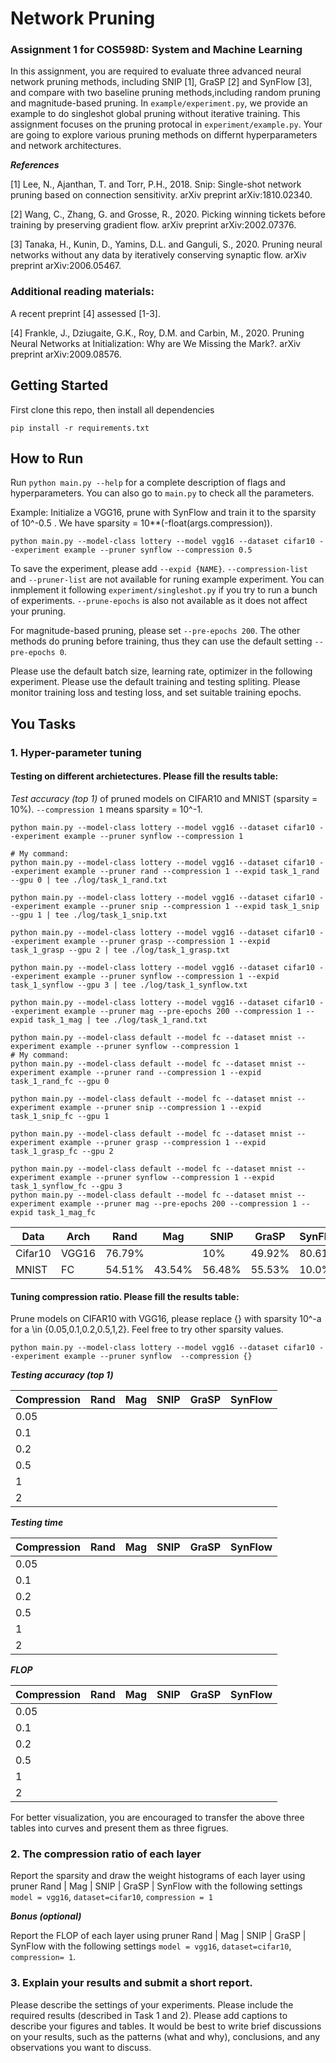 # Network Pruning
### Assignment 1 for COS598D: System and Machine Learning

In this assignment, you are required to evaluate three advanced neural network pruning methods, including SNIP [1], GraSP [2] and SynFlow [3], and compare with two baseline pruning methods,including random pruning and magnitude-based pruning. In `example/experiment.py`, we provide an example to do singleshot global pruning without iterative training. This assignment focuses on the pruning protocal in `experiment/example.py`. Your are going to explore various pruning methods on differnt hyperparameters and network architectures.

***References***

[1] Lee, N., Ajanthan, T. and Torr, P.H., 2018. Snip: Single-shot network pruning based on connection sensitivity. arXiv preprint arXiv:1810.02340.

[2] Wang, C., Zhang, G. and Grosse, R., 2020. Picking winning tickets before training by preserving gradient flow. arXiv preprint arXiv:2002.07376.

[3] Tanaka, H., Kunin, D., Yamins, D.L. and Ganguli, S., 2020. Pruning neural networks without any data by iteratively conserving synaptic flow. arXiv preprint arXiv:2006.05467.

### Additional reading materials:

A recent preprint [4] assessed [1-3].

[4] Frankle, J., Dziugaite, G.K., Roy, D.M. and Carbin, M., 2020. Pruning Neural Networks at Initialization: Why are We Missing the Mark?. arXiv preprint arXiv:2009.08576.

## Getting Started
First clone this repo, then install all dependencies
```
pip install -r requirements.txt
```

## How to Run 
Run `python main.py --help` for a complete description of flags and hyperparameters. You can also go to `main.py` to check all the parameters. 

Example: Initialize a VGG16, prune with SynFlow and train it to the sparsity of 10^-0.5 . We have sparsity = 10**(-float(args.compression)).
```
python main.py --model-class lottery --model vgg16 --dataset cifar10 --experiment example --pruner synflow --compression 0.5
```

To save the experiment, please add `--expid {NAME}`. `--compression-list` and `--pruner-list` are not available for runing example experiment. You can inmplement it following `experiment/singleshot.py` if you try to run a bunch of experiments. `--prune-epochs` is also not available as it does not affect your pruning. 

For magnitude-based pruning, please set `--pre-epochs 200`. The other methods do pruning before training, thus they can use the default setting `--pre-epochs 0`.

Please use the default batch size, learning rate, optimizer in the following experiment. Please use the default training and testing spliting. Please monitor training loss and testing loss, and set suitable training epochs.

## You Tasks

### 1. Hyper-parameter tuning

#### Testing on different archietectures. Please fill the results table:
*Test accuracy (top 1)* of pruned models on CIFAR10 and MNIST (sparsity = 10%). `--compression 1` means sparsity = 10^-1.
```
python main.py --model-class lottery --model vgg16 --dataset cifar10 --experiment example --pruner synflow --compression 1

# My command:
python main.py --model-class lottery --model vgg16 --dataset cifar10 --experiment example --pruner rand --compression 1 --expid task_1_rand --gpu 0 | tee ./log/task_1_rand.txt 

python main.py --model-class lottery --model vgg16 --dataset cifar10 --experiment example --pruner snip --compression 1 --expid task_1_snip --gpu 1 | tee ./log/task_1_snip.txt

python main.py --model-class lottery --model vgg16 --dataset cifar10 --experiment example --pruner grasp --compression 1 --expid task_1_grasp --gpu 2 | tee ./log/task_1_grasp.txt

python main.py --model-class lottery --model vgg16 --dataset cifar10 --experiment example --pruner synflow --compression 1 --expid task_1_synflow --gpu 3 | tee ./log/task_1_synflow.txt

python main.py --model-class lottery --model vgg16 --dataset cifar10 --experiment example --pruner mag --pre-epochs 200 --compression 1 --expid task_1_mag | tee ./log/task_1_rand.txt

```
```
python main.py --model-class default --model fc --dataset mnist --experiment example --pruner synflow --compression 1
# My command:
python main.py --model-class default --model fc --dataset mnist --experiment example --pruner rand --compression 1 --expid task_1_rand_fc --gpu 0

python main.py --model-class default --model fc --dataset mnist --experiment example --pruner snip --compression 1 --expid task_1_snip_fc --gpu 1

python main.py --model-class default --model fc --dataset mnist --experiment example --pruner grasp --compression 1 --expid task_1_grasp_fc --gpu 2

python main.py --model-class default --model fc --dataset mnist --experiment example --pruner synflow --compression 1 --expid task_1_synflow_fc --gpu 3
python main.py --model-class default --model fc --dataset mnist --experiment example --pruner mag --pre-epochs 200 --compression 1 --expid task_1_mag_fc 
```
|   Data  |   Arch |   Rand |  Mag |  SNIP |  GraSP | SynFlow       |   
|----------------|----------------|-------------|-------------|-------------|---------------|----------------|
|Cifar10 | VGG16 |  76.79%  |      |   10%     |   49.92%  |    80.61%     |
|MNIST| FC |  54.51%  |   43.54%   |     56.48%   |  55.53%    |    10.0%     |


#### Tuning compression ratio. Please fill the results table:
Prune models on CIFAR10 with VGG16, please replace {} with sparsity 10^-a for a \in {0.05,0.1,0.2,0.5,1,2}. Feel free to try other sparsity values.

```
python main.py --model-class lottery --model vgg16 --dataset cifar10 --experiment example --pruner synflow  --compression {}
```
***Testing accuracy (top 1)***

|   Compression |   Rand |  Mag |  SNIP |  GraSP | SynFlow       |   
|----------------|-------------|-------------|-------------|---------------|----------------|
| 0.05|    |      |        |     |         |
| 0.1|    |      |        |     |         |
| 0.2|    |      |        |      |         |
| 0.5|    |      |        |      |         |
| 1|    |      |        |      |         |
| 2|    |      |        |      |         |

***Testing time***

|   Compression |   Rand |  Mag |  SNIP |  GraSP | SynFlow       |   
|----------------|-------------|-------------|-------------|---------------|----------------|
| 0.05|    |      |        |     |         |
| 0.1|    |      |        |     |         |
| 0.2|    |      |        |      |         |
| 0.5|    |      |        |      |         |
| 1|    |      |        |      |         |
| 2|    |      |        |      |         |


***FLOP***

|   Compression |   Rand |  Mag |  SNIP |  GraSP | SynFlow       |   
|----------------|-------------|-------------|-------------|---------------|----------------|
| 0.05|    |      |        |     |         |
| 0.1|    |      |        |     |         |
| 0.2|    |      |        |      |         |
| 0.5|    |      |        |      |         |
| 1|    |      |        |      |         |
| 2|    |      |        |      |         |

For better visualization, you are encouraged to transfer the above three tables into curves and present them as three figrues.
### 2. The compression ratio of each layer
Report the sparsity and draw the weight histograms of each layer using pruner Rand |  Mag |  SNIP |  GraSP | SynFlow with the following settings
`model = vgg16`, `dataset=cifar10`, `compression = 1`

***Bonus (optional)***

Report the FLOP of each layer using pruner Rand |  Mag |  SNIP |  GraSP | SynFlow with the following settings
`model = vgg16`, `dataset=cifar10`, `compression= 1`.
### 3. Explain your results and submit a short report.
Please describe the settings of your experiments. Please include the required results (described in Task 1 and 2). Please add captions to describe your figures and tables. It would be best to write brief discussions on your results, such as the patterns (what and why), conclusions, and any observations you want to discuss.  

